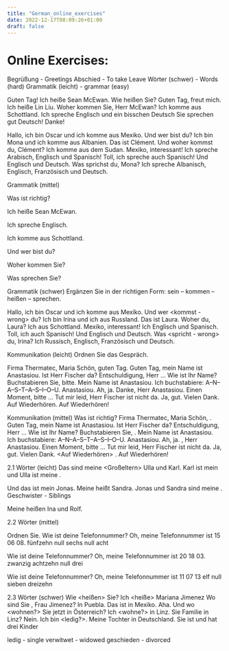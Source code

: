 ```yaml
---
title: "German_online_exercises"
date: 2022-12-17T08:09:26+01:00
draft: false
---
```


Online Exercises:
=================
<!-- https://www.hueber.de/schritte-plus-neu/lernen/uebungen -->

<!-- https://www.hueber.de/exercises/530-25129/?rootPath=/exercises/530-25129/#/content/2c9f850d5f1d9093015fc5ad53646079 -->

Begrüßung - Greetings
Abschied - To take Leave
Wörter (schwer) - Words (hard)
Grammatik (leicht) - grammar (easy)

Guten Tag! Ich heiße Sean McEwan. 
Wie heißen Sie?
Guten Tag, freut mich. Ich heiße Lin Liu. 
Woher kommen Sie, Herr McEwan?
Ich komme aus Schottland. Ich spreche Englisch und ein bisschen Deutsch
Sie sprechen gut Deutsch!
Danke!

Hallo, ich bin Oscar und ich komme aus Mexiko. Und 
wer bist du?
Ich bin Mona und ich komme aus Albanien. Das ist Clément. Und 
woher kommst du, Clément?
Ich komme aus dem Sudan. Mexiko, interessant! Ich spreche Arabisch, Englisch und Spanisch!
Toll, ich spreche auch Spanisch! Und Englisch und Deutsch. 
Was sprichst du, Mona?
Ich spreche Albanisch, Englisch, Französisch und Deutsch.

Grammatik (mittel)

Was ist richtig? 

Ich heiße Sean McEwan.

Ich spreche Englisch.

Ich komme aus Schottland.

Und wer bist du?

Woher kommen Sie?

Was sprechen Sie?

Grammatik (schwer)
Ergänzen Sie in der richtigen Form: sein – kommen – heißen – sprechen.

Hallo, ich bin Oscar und ich komme aus Mexiko. Und wer <kommst - wrong> <bist> du?
Ich bin Irina und ich <komme> aus Russland. Das ist Laura. Woher <kommst> du, Laura?
Ich <komme> aus Schottland. Mexiko, interessant! Ich <spreche> Englisch und Spanisch.
Toll, ich <spreche> auch Spanisch! Und Englisch und Deutsch. Was <spricht - wrong> <sprichst>du, Irina?
Ich <spreche> Russisch, Englisch, Französisch und Deutsch.


Kommunikation (leicht)
Ordnen Sie das Gespräch.

Firma Thermatec, Maria Schön, guten Tag.
Guten Tag, mein Name ist Anastasiou. Ist Herr Fischer da?
Entschuldigung, Herr ... Wie ist Ihr Name? Buchstabieren Sie, bitte.
Mein Name ist Anastasiou. Ich buchstabiere: A–N–A–S–T–A–S–I–O–U. Anastasiou.
Ah, ja. Danke, Herr Anastasiou. Einen Moment, bitte ... Tut mir leid, Herr Fischer ist nicht da.
Ja, gut. Vielen Dank. Auf Wiederhören.
Auf Wiederhören!

Kommunikation (mittel)
Was ist richtig?
Firma Thermatec, Maria Schön,  <guten Tag>.
Guten Tag, mein Name ist Anastasiou. Ist Herr Fischer da?
Entschuldigung, Herr ... Wie ist Ihr Name? Buchstabieren Sie,  <bitte>.
Mein Name ist Anastasiou. Ich buchstabiere: A–N–A–S–T–A–S–I–O–U. Anastasiou.
Ah, ja.  <Danke>, Herr Anastasiou. Einen Moment, bitte ... Tut mir leid, Herr Fischer ist nicht da.
Ja, gut. Vielen Dank. <Auf Wiederhören> .
Auf Wiederhören!

2.1 Wörter (leicht)
Das sind meine <Großeltern> Ulla und Karl. Karl ist mein <Opa> und Ulla ist meine <Oma>.

Und das ist mein <Bruder> Jonas. Meine <Schwester> heißt Sandra. Jonas und Sandra sind meine <Geschwister>. 
Geschwister - Siblings

Meine <Eltern> heißen Ina und Rolf.

2.2 Wörter (mittel)
    
Ordnen Sie.
Wie ist deine Telefonnummer?
Oh, meine Telefonnummer ist 15 06 08.
fünfzehn null sechs null acht

Wie ist deine Telefonnummer?
Oh, meine Telefonnummer ist 20 18 03.
zwanzig achtzehn null drei

Wie ist deine Telefonnummer?
Oh, meine Telefonnummer ist 11 07 13
elf null sieben dreizehn

2.3 Wörter (schwer)
Wie <heißen> Sie?
Ich <heiße> Mariana Jimenez
Wo sind Sie <wohnen-wrong><kommen-wrong>, Frau Jimenez?
In Puebla. Das ist in Mexiko.
Aha. Und wo <wohnen?> Sie jetzt in Österreich?
Ich <wohne?> in Linz. 
<haben> Sie Familie in Linz?
Nein. Ich bin <ledig?>. Meine Tochter <liebt> in Deutschland. Sie ist <verheiratet> und hat drei Kinder

ledig - single
verwitwet - widowed
geschieden - divorced


